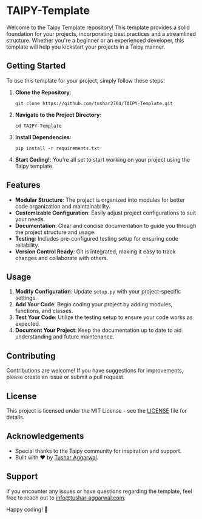 # TAIPY-Template

Welcome to the Taipy Template repository! This template provides a solid foundation for your projects, incorporating best practices and a streamlined structure. Whether you're a beginner or an experienced developer, this template will help you kickstart your projects in a Taipy manner.


## Getting Started

To use this template for your project, simply follow these steps:

1. **Clone the Repository**: 
   ```
   git clone https://github.com/tushar2704/TAIPY-Template.git
   ```

2. **Navigate to the Project Directory**:
   ```
   cd TAIPY-Template
   ```

3. **Install Dependencies**:
   ```
   pip install -r requirements.txt
   ```

4. **Start Coding!**: You're all set to start working on your project using the Taipy template.

## Features

- **Modular Structure**: The project is organized into modules for better code organization and maintainability.
- **Customizable Configuration**: Easily adjust project configurations to suit your needs.
- **Documentation**: Clear and concise documentation to guide you through the project structure and usage.
- **Testing**: Includes pre-configured testing setup for ensuring code reliability.
- **Version Control Ready**: Git is integrated, making it easy to track changes and collaborate with others.

## Usage

1. **Modify Configuration**: Update `setup.py` with your project-specific settings.
2. **Add Your Code**: Begin coding your project by adding modules, functions, and classes.
3. **Test Your Code**: Utilize the testing setup to ensure your code works as expected.
4. **Document Your Project**: Keep the documentation up to date to aid understanding and future maintenance.

## Contributing

Contributions are welcome! If you have suggestions for improvements, please create an issue or submit a pull request. 

## License

This project is licensed under the MIT License - see the [LICENSE](LICENSE) file for details.

## Acknowledgements

- Special thanks to the Taipy community for inspiration and support.
- Built with ❤️ by [Tushar Aggarwal](https://tushar-aggarwal.com).

## Support

If you encounter any issues or have questions regarding the template, feel free to reach out to [info@tushar-aggarwal.com](mailto:tushar.inseec@gmail.com).

Happy coding! 🚀
